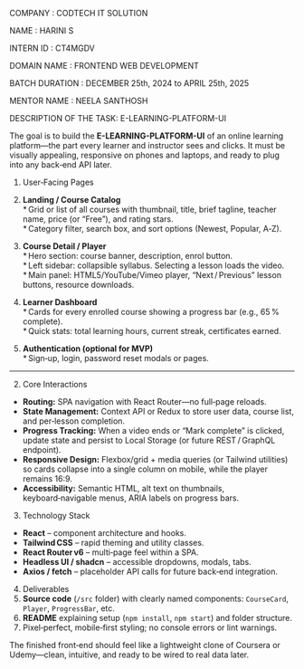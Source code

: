 
COMPANY : CODTECH IT SOLUTION

NAME : HARINI S

INTERN ID : CT4MGDV

DOMAIN NAME : FRONTEND WEB DEVELOPMENT

BATCH DURATION : DECEMBER 25th, 2024 to APRIL 25th, 2025

MENTOR NAME : NEELA SANTHOSH

DESCRIPTION OF THE TASK: E-LEARNING-PLATFORM-UI

The goal is to build the **E-LEARNING-PLATFORM-UI** of an online learning platform—the part every learner and instructor sees and clicks. It must be visually appealing, responsive on phones and laptops, and ready to plug into any back‑end API later.

1. User‑Facing Pages  
1. **Landing / Course Catalog**  
   * Grid or list of all courses with thumbnail, title, brief tagline, teacher name, price (or “Free”), and rating stars.  
   * Category filter, search box, and sort options (Newest, Popular, A‑Z).  

2. **Course Detail / Player**  
   * Hero section: course banner, description, enrol button.  
   * Left sidebar: collapsible syllabus. Selecting a lesson loads the video.  
   * Main panel: HTML5/YouTube/Vimeo player, “Next / Previous” lesson buttons, resource downloads.  

3. **Learner Dashboard**  
   * Cards for every enrolled course showing a progress bar (e.g., 65 % complete).  
   * Quick stats: total learning hours, current streak, certificates earned.  

4. **Authentication (optional for MVP)**  
   * Sign‑up, login, password reset modals or pages.  

---

2. Core Interactions  
- **Routing:** SPA navigation with React Router—no full‑page reloads.  
- **State Management:** Context API or Redux to store user data, course list, and per‑lesson completion.  
- **Progress Tracking:** When a video ends or “Mark complete” is clicked, update state and persist to Local Storage (or future REST / GraphQL endpoint).  
- **Responsive Design:** Flexbox/grid + media queries (or Tailwind utilities) so cards collapse into a single column on mobile, while the player remains 16:9.  
- **Accessibility:** Semantic HTML, alt text on thumbnails, keyboard‑navigable menus, ARIA labels on progress bars.  

3. Technology Stack  
- **React** – component architecture and hooks.  
- **Tailwind CSS** – rapid theming and utility classes.  
- **React Router v6** – multi‑page feel within a SPA.  
- **Headless UI / shadcn** – accessible dropdowns, modals, tabs.  
- **Axios / fetch** – placeholder API calls for future back‑end integration.  

4. Deliverables  
1. **Source code** (`/src` folder) with clearly named components: `CourseCard`, `Player`, `ProgressBar`, etc.  
2. **README** explaining setup (`npm install`, `npm start`) and folder structure.  
3. Pixel‑perfect, mobile‑first styling; no console errors or lint warnings.

The finished front‑end should feel like a lightweight clone of Coursera or Udemy—clean, intuitive, and ready to be wired to real data later.

